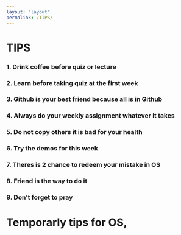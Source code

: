 ```yaml
---
layout: "layout"
permalink: /TIPS/
---
```


# TIPS

### 1. Drink coffee before quiz or lecture

### 2. Learn before taking quiz at the first week

### 3. Github is your best friend because all is in Github

### 4. Always do your weekly assignment whatever it takes

### 5. Do not copy others it is bad for your health

### 6. Try the demos for this week

### 7. Theres is 2 chance to redeem your mistake in OS

### 8. Friend is the way to do it

### 9. Don't forget to pray

# Temporarly tips for OS,
